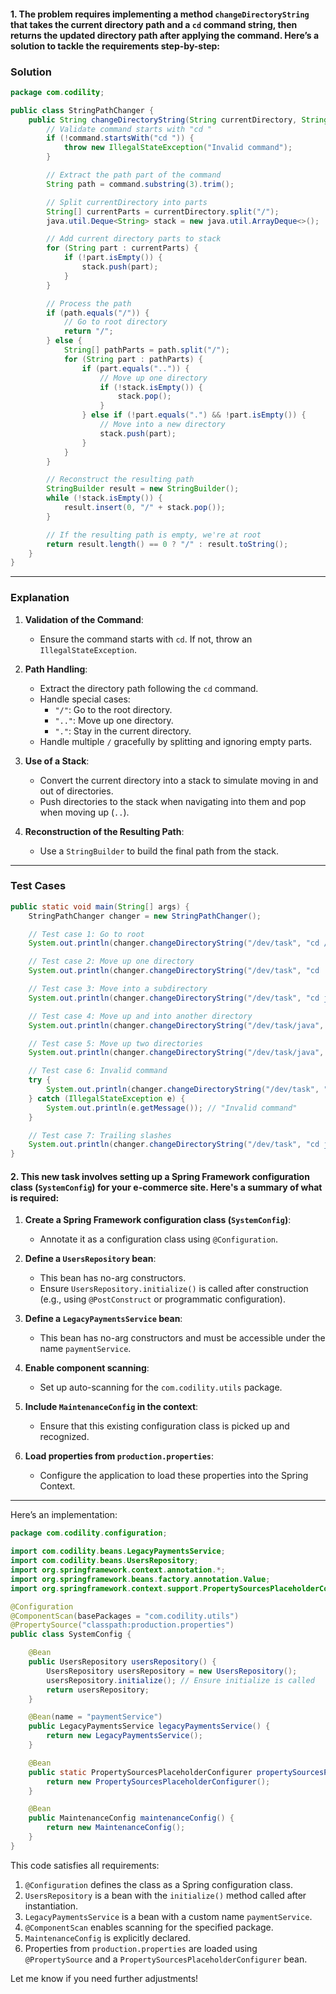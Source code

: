 #### 1. The problem requires implementing a method `changeDirectoryString` that takes the current directory path and a `cd` command string, then returns the updated directory path after applying the command. Here’s a solution to tackle the requirements step-by-step:



### **Solution**

```java
package com.codility;

public class StringPathChanger {
    public String changeDirectoryString(String currentDirectory, String command) {
        // Validate command starts with "cd "
        if (!command.startsWith("cd ")) {
            throw new IllegalStateException("Invalid command");
        }

        // Extract the path part of the command
        String path = command.substring(3).trim();

        // Split currentDirectory into parts
        String[] currentParts = currentDirectory.split("/");
        java.util.Deque<String> stack = new java.util.ArrayDeque<>();

        // Add current directory parts to stack
        for (String part : currentParts) {
            if (!part.isEmpty()) {
                stack.push(part);
            }
        }

        // Process the path
        if (path.equals("/")) {
            // Go to root directory
            return "/";
        } else {
            String[] pathParts = path.split("/");
            for (String part : pathParts) {
                if (part.equals("..")) {
                    // Move up one directory
                    if (!stack.isEmpty()) {
                        stack.pop();
                    }
                } else if (!part.equals(".") && !part.isEmpty()) {
                    // Move into a new directory
                    stack.push(part);
                }
            }
        }

        // Reconstruct the resulting path
        StringBuilder result = new StringBuilder();
        while (!stack.isEmpty()) {
            result.insert(0, "/" + stack.pop());
        }

        // If the resulting path is empty, we're at root
        return result.length() == 0 ? "/" : result.toString();
    }
}
```

---

### **Explanation**

1. **Validation of the Command**:
   - Ensure the command starts with `cd`. If not, throw an `IllegalStateException`.

2. **Path Handling**:
   - Extract the directory path following the `cd` command.
   - Handle special cases:
     - `"/"`: Go to the root directory.
     - `".."`: Move up one directory.
     - `"."`: Stay in the current directory.
   - Handle multiple `/` gracefully by splitting and ignoring empty parts.

3. **Use of a Stack**:
   - Convert the current directory into a stack to simulate moving in and out of directories.
   - Push directories to the stack when navigating into them and pop when moving up (`..`).

4. **Reconstruction of the Resulting Path**:
   - Use a `StringBuilder` to build the final path from the stack.

---

### **Test Cases**

```java
public static void main(String[] args) {
    StringPathChanger changer = new StringPathChanger();

    // Test case 1: Go to root
    System.out.println(changer.changeDirectoryString("/dev/task", "cd /")); // "/"

    // Test case 2: Move up one directory
    System.out.println(changer.changeDirectoryString("/dev/task", "cd ..")); // "/dev"

    // Test case 3: Move into a subdirectory
    System.out.println(changer.changeDirectoryString("/dev/task", "cd java")); // "/dev/task/java"

    // Test case 4: Move up and into another directory
    System.out.println(changer.changeDirectoryString("/dev/task/java", "cd ../solution")); // "/dev/solution"

    // Test case 5: Move up two directories
    System.out.println(changer.changeDirectoryString("/dev/task/java", "cd ../../")); // "/dev"

    // Test case 6: Invalid command
    try {
        System.out.println(changer.changeDirectoryString("/dev/task", "wrong ../"));
    } catch (IllegalStateException e) {
        System.out.println(e.getMessage()); // "Invalid command"
    }

    // Test case 7: Trailing slashes
    System.out.println(changer.changeDirectoryString("/dev/task", "cd java/")); // "/dev/task/java"
}
```



#### 2. This new task involves setting up a Spring Framework configuration class (`SystemConfig`) for your e-commerce site. Here's a summary of what is required:

1. **Create a Spring Framework configuration class (`SystemConfig`)**:
   - Annotate it as a configuration class using `@Configuration`.

2. **Define a `UsersRepository` bean**:
   - This bean has no-arg constructors.
   - Ensure `UsersRepository.initialize()` is called after construction (e.g., using `@PostConstruct` or programmatic configuration).

3. **Define a `LegacyPaymentsService` bean**:
   - This bean has no-arg constructors and must be accessible under the name `paymentService`.

4. **Enable component scanning**:
   - Set up auto-scanning for the `com.codility.utils` package.

5. **Include `MaintenanceConfig` in the context**:
   - Ensure that this existing configuration class is picked up and recognized.

6. **Load properties from `production.properties`**:
   - Configure the application to load these properties into the Spring Context.

---

Here’s an implementation:

```java
package com.codility.configuration;

import com.codility.beans.LegacyPaymentsService;
import com.codility.beans.UsersRepository;
import org.springframework.context.annotation.*;
import org.springframework.beans.factory.annotation.Value;
import org.springframework.context.support.PropertySourcesPlaceholderConfigurer;

@Configuration
@ComponentScan(basePackages = "com.codility.utils")
@PropertySource("classpath:production.properties")
public class SystemConfig {

    @Bean
    public UsersRepository usersRepository() {
        UsersRepository usersRepository = new UsersRepository();
        usersRepository.initialize(); // Ensure initialize is called
        return usersRepository;
    }

    @Bean(name = "paymentService")
    public LegacyPaymentsService legacyPaymentsService() {
        return new LegacyPaymentsService();
    }

    @Bean
    public static PropertySourcesPlaceholderConfigurer propertySourcesPlaceholderConfigurer() {
        return new PropertySourcesPlaceholderConfigurer();
    }

    @Bean
    public MaintenanceConfig maintenanceConfig() {
        return new MaintenanceConfig();
    }
}
```

This code satisfies all requirements:

1. `@Configuration` defines the class as a Spring configuration class.
2. `UsersRepository` is a bean with the `initialize()` method called after instantiation.
3. `LegacyPaymentsService` is a bean with a custom name `paymentService`.
4. `@ComponentScan` enables scanning for the specified package.
5. `MaintenanceConfig` is explicitly declared.
6. Properties from `production.properties` are loaded using `@PropertySource` and a `PropertySourcesPlaceholderConfigurer` bean.

Let me know if you need further adjustments!